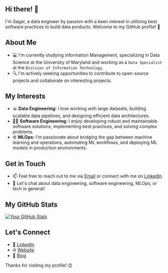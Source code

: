 ## Hi there! 👋

I'm Sagar, a data engineer by passion with a keen interest in utilizing best software practices to build data products. Welcome to my GitHub profile! 🚀

## About Me
- 💻 I'm currently studying Information Management, specializing in Data Science at the University of Maryland and working as a `Data Specialist` at the `Division of Information Technology`.
- 🔍 I'm actively seeking opportunities to contribute to open-source projects and collaborate on interesting projects.

## My Interests
- 📊 **Data Engineering:** I love working with large datasets, building scalable data pipelines, and designing efficient data architectures.
- 👨‍💻 **Software Engineering:** I enjoy developing robust and maintainable software solutions, implementing best practices, and solving complex problems.
- ⚙️ **MLOps:** I'm passionate about bridging the gap between machine learning and operations, automating ML workflows, and deploying ML models in production environments.

## Get in Touch
- 📫 Feel free to reach out to me via [Email](mailto:sagardas.work@gmail.com) or connect with me on [LinkedIn](https://www.linkedin.com/in/sagardas08).
- 💬 Let's chat about data engineering, software engineering, MLOps, or tech in general!

## My GitHub Stats
[![Your GitHub Stats](https://github-readme-stats.vercel.app/api?username=sagar8080&show_icons=true&theme=dark)](https://github.com/sagar8080)

## Let's Connect
- 🔗 [LinkedIn](https://www.linkedin.com/in/your-profile)
- 🌐 [Website](https://your-website.com)
- 📝 [Blog](https://your-blog.com)

Thanks for visiting my profile! 😊
